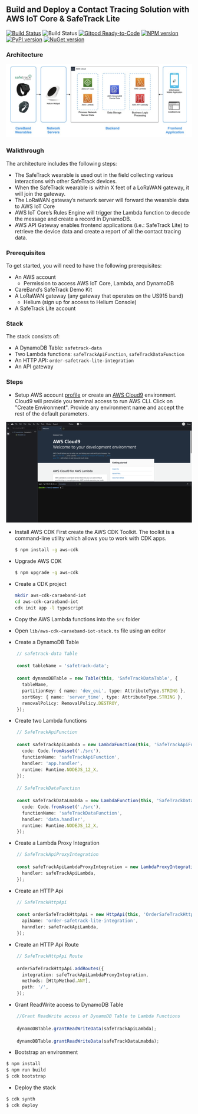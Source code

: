 ## Build and Deploy a Contact Tracing Solution with AWS IoT Core & SafeTrack Lite

[![Build Status](https://travis-ci.org/joemccann/dillinger.svg?branch=master)](https://travis-ci.org/joemccann/dillinger)
![Build Status](https://codebuild.us-east-1.amazonaws.com/badges?uuid=eyJlbmNyeXB0ZWREYXRhIjoiSy9rWmVENzRDbXBoVlhYaHBsNks4OGJDRXFtV1IySmhCVjJoaytDU2dtVWhhVys3NS9Odk5DbC9lR2JUTkRvSWlHSXZrNVhYQ3ZsaUJFY3o4OERQY1pnPSIsIml2UGFyYW1ldGVyU3BlYyI6IlB3ODEyRW9KdU0yaEp6NDkiLCJtYXRlcmlhbFNldFNlcmlhbCI6MX0%3D&branch=master)
[![Gitpod Ready-to-Code](https://img.shields.io/badge/Gitpod-ready--to--code-blue?logo=gitpod)](https://gitpod.io/#https://github.com/aws/aws-cdk)
[![NPM version](https://badge.fury.io/js/aws-cdk.svg)](https://badge.fury.io/js/aws-cdk)
[![PyPI version](https://badge.fury.io/py/aws-cdk.core.svg)](https://badge.fury.io/py/aws-cdk.core)
[![NuGet version](https://badge.fury.io/nu/Amazon.CDK.svg)](https://badge.fury.io/nu/Amazon.CDK)


### Architecture

![Contact Tracing Solution](images/Architecture.png)

### Walkthrough

The architecture includes the following steps:

* The SafeTrack wearable is used out in the field collecting various interactions with other SafeTrack devices.
* When the SafeTrack wearable is within X feet of a LoRaWAN gateway, it will join the gateway.
* The LoRaWAN gateway’s network server will forward the wearable data to AWS IoT Core
* AWS IoT Core’s Rules Engine will trigger the Lambda function to decode the message and create a record in DynamoDB.
* AWS API Gateway enables frontend applications (i.e.: SafeTrack Lite) to retrieve the device data and create a report of all the contact tracing data.

### Prerequisites

To get started, you will need to have the following prerequisites: 
* An AWS account
    * Permission to access AWS IoT Core, Lambda, and DynamoDB
* CareBand’s SafeTrack Demo Kit
* A LoRaWAN gateway (any gateway that operates on the US915 band)
    * Helium (sign up for access to Helium Console)
* A SafeTrack Lite account


### Stack

The stack consists of:

* A DynamoDB Table: `safetrack-data`
* Two Lambda functions: `safeTrackApiFunction`, `safeTrackDataFunction`
* An HTTP API: `order-safetrack-lite-integration`
* An API gateway

### Steps
* Setup AWS account [profile](https://docs.aws.amazon.com/cli/latest/userguide/cli-configure-quickstart.html#cli-configure-quickstart-config) or create an [AWS Cloud9](https://docs.aws.amazon.com/cloud9/latest/user-guide/create-environment-main.html) environment. Cloud9 will provide you terminal access to run AWS CLI. Click on "Create Environment". Provide any environment name and accept the rest of the default parameters.

![Cloud9 Environment](images/cloud9.png)

* Install AWS CDK
First create the AWS CDK Toolkit. The toolkit is a command-line utility which allows you to work with CDK apps.

    ```bash
    $ npm install -g aws-cdk
    ```

* Upgrade AWS CDK

    ```bash
    $ npm upgrade -g aws-cdk
    ```

* Create a CDK project
    ```bash
    mkdir aws-cdk-caraeband-iot
    cd aws-cdk-caraeband-iot
    cdk init app -l typescript
    ```

* Copy the AWS Lambda functions into the `src` folder
* Open `lib/aws-cdk-caraeband-iot-stack.ts` file using an editor
* Create a DynamoDB Table
```ts
    // safetrack-data Table

    const tableName = 'safetrack-data';

    const dynamoDBTable = new Table(this, 'SafeTrackDataTable', {
      tableName,
      partitionKey: { name: 'dev_eui', type: AttributeType.STRING },
      sortKey: { name: 'server_time', type: AttributeType.STRING },
      removalPolicy: RemovalPolicy.DESTROY,
    });
```
* Create two Lambda functions
```ts
    // SafeTrackApiFunction

    const safeTrackApiLambda = new LambdaFunction(this, 'SafeTrackApiFunction', {
      code: Code.fromAsset('./src'),
      functionName: 'safeTrackApiFunction',
      handler: 'app.handler',
      runtime: Runtime.NODEJS_12_X,
    });

    // SafeTrackDataFunction

    const safeTrackDataLmabda = new LambdaFunction(this, 'SafeTrackDataFunction', {
      code: Code.fromAsset('./src'),
      functionName: 'safeTrackDataFunction',
      handler: 'data.handler',
      runtime: Runtime.NODEJS_12_X,
    });
```
* Create a Lambda Proxy Integration
```ts
    // SafeTrackApiProxyIntegration

    const safeTrackApiLambdaProxyIntegration = new LambdaProxyIntegration({
      handler: safeTrackApiLambda,
    });
```
* Create an HTTP Api
```ts
    // SafeTrackHttpApi

    const orderSafeTrackHttpApi = new HttpApi(this, 'OrderSafeTrackHttpApi', {
      apiName: 'order-safetrack-lite-integration',
      hanndler: safeTrackApiLambda,
    });
```
* Create an HTTP Api Route
```ts
    // SafeTrackHttpApi Route

    orderSafeTrackHttpApi.addRoutes({
      integration: safeTrackApiLambdaProxyIntegration,
      methods: [HttpMethod.ANY],
      path: '/',
    });
```
* Grant ReadWrite access to DynamoDB Table
```ts
    //Grant ReadWrite access of DynamoDB Table to Lambda Functions

    dynamoDBTable.grantReadWriteData(safeTrackApiLambda);

    dynamoDBTable.grantReadWriteData(safeTrackDataLmabda);
```
* Bootstrap an environment
```bash
$ npm install
$ npm run build
$ cdk bootstrap
```

* Deploy the stack
```bash
$ cdk synth
$ cdk deploy
```

